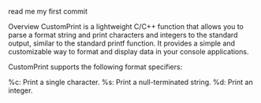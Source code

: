 read me my first commit

Overview
CustomPrint is a lightweight C/C++ function that allows you to parse a format string and print characters and integers to the standard output, similar to the standard printf function. It provides a simple and customizable way to format and display data in your console applications.

CustomPrint supports the following format specifiers:

%c: Print a single character.
%s: Print a null-terminated string.
%d: Print an integer.
